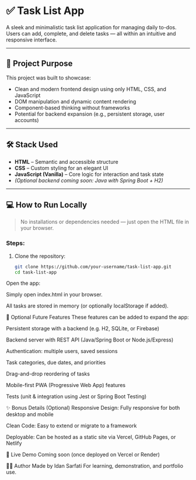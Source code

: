# ✅ Task List App

A sleek and minimalistic task list application for managing daily to-dos. Users can add, complete, and delete tasks — all within an intuitive and responsive interface.

---

## 🎯 Project Purpose

This project was built to showcase:
- Clean and modern frontend design using only HTML, CSS, and JavaScript
- DOM manipulation and dynamic content rendering
- Component-based thinking without frameworks
- Potential for backend expansion (e.g., persistent storage, user accounts)

---

## 🛠️ Stack Used

- **HTML** – Semantic and accessible structure
- **CSS** – Custom styling for an elegant UI
- **JavaScript (Vanilla)** – Core logic for interaction and task state
- *(Optional backend coming soon: Java with Spring Boot + H2)*

---

## 💻 How to Run Locally

> No installations or dependencies needed — just open the HTML file in your browser.

### Steps:
1. Clone the repository:
   ```bash
   git clone https://github.com/your-username/task-list-app.git
   cd task-list-app
Open the app:

Simply open index.html in your browser.

All tasks are stored in memory (or optionally localStorage if added).

🌱 Optional Future Features
These features can be added to expand the app:

Persistent storage with a backend (e.g. H2, SQLite, or Firebase)

Backend server with REST API (Java/Spring Boot or Node.js/Express)

Authentication: multiple users, saved sessions

Task categories, due dates, and priorities

Drag-and-drop reordering of tasks

Mobile-first PWA (Progressive Web App) features

Tests (unit & integration using Jest or Spring Boot Testing)

✨ Bonus Details (Optional)
Responsive Design: Fully responsive for both desktop and mobile

Clean Code: Easy to extend or migrate to a framework

Deployable: Can be hosted as a static site via Vercel, GitHub Pages, or Netlify

🚀 Live Demo
Coming soon (once deployed on Vercel or Render)


👨‍💻 Author
Made by Idan Sarfati
For learning, demonstration, and portfolio use.
